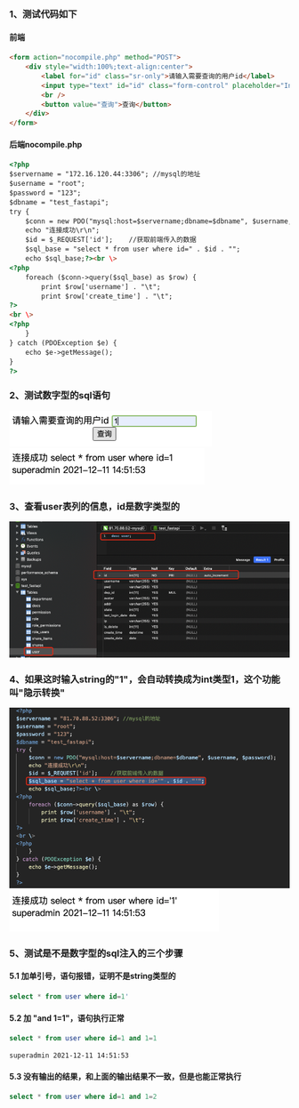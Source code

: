 ### 1、测试代码如下
#### 前端
```html
<form action="nocompile.php" method="POST">
    <div style="width:100%;text-align:center">
        <label for="id" class="sr-only">请输入需要查询的用户id</label>
        <input type="text" id="id" class="form-control" placeholder="Input Username" required="" name="id" />
        <br />
        <button value="查询">查询</button>
    </div>
</form>
```
#### 后端nocompile.php
```html
<?php
$servername = "172.16.120.44:3306"; //mysql的地址 
$username = "root";
$password = "123";
$dbname = "test_fastapi";
try {
    $conn = new PDO("mysql:host=$servername;dbname=$dbname", $username, $password); 
    echo "连接成功\r\n";
    $id = $_REQUEST['id'];    //获取前端传入的数据
    $sql_base = "select * from user where id=" . $id . "";
    echo $sql_base;?><br \>
<?php
    foreach ($conn->query($sql_base) as $row) {
        print $row['username'] . "\t";
        print $row['create_time'] . "\t"; 
?>
<br \>
<?php
    }
} catch (PDOException $e) { 
    echo $e->getMessage();
}
?>
```
### 2、测试数字型的sql语句
![image](https://github.com/498946975/Security/blob/master/images/sql_1.png)
![image](https://github.com/498946975/Security/blob/master/images/sql_2.png)
### 3、查看user表列的信息，id是数字类型的
![image](https://github.com/498946975/Security/blob/master/images/sql_3.png)
### 4、如果这时输入string的"1"，会自动转换成为int类型1，这个功能叫"隐示转换"
![image](https://github.com/498946975/Security/blob/master/images/sql_5.png)
![image](https://github.com/498946975/Security/blob/master/images/sql_4.png)

### 5、测试是不是数字型的sql注入的三个步骤
#### 5.1 加单引号，语句报错，证明不是string类型的
```sql
select * from user where id=1'
```
#### 5.2 加 "and 1=1"，语句执行正常
```sql
select * from user where id=1 and 1=1
```
```shell script
superadmin 2021-12-11 14:51:53
```
#### 5.3 没有输出的结果，和上面的输出结果不一致，但是也能正常执行
```sql
select * from user where id=1 and 1=2
```